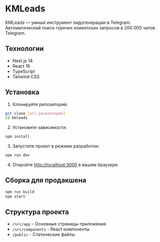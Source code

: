 # KMLeads

KMLeads — умный инструмент лидогенерации в Telegram. Автоматический поиск горячих клиентских запросов в 200 000 чатов Telegram.

## Технологии

- Next.js 14
- React 18
- TypeScript
- Tailwind CSS

## Установка

1. Клонируйте репозиторий:
```bash
git clone [url-репозитория]
cd kmleads
```

2. Установите зависимости:
```bash
npm install
```

3. Запустите проект в режиме разработки:
```bash
npm run dev
```

4. Откройте [http://localhost:3000](http://localhost:3000) в вашем браузере.

## Сборка для продакшена

```bash
npm run build
npm start
```

## Структура проекта

- `/src/app` - Основные страницы приложения
- `/src/components` - React компоненты
- `/public` - Статические файлы 
